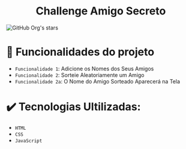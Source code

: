 <h1 align="center"> Challenge Amigo Secreto </h1>

![GitHub Org's stars](https://img.shields.io/github/stars/camilafernanda?style=social)

# :hammer: Funcionalidades do projeto

- `Funcionalidade 1`: Adicione os Nomes dos Seus Amigos
- `Funcionalidade 2`: Sorteie Aleatoriamente um Amigo
- `Funcionalidade 2a`: O Nome do Amigo Sorteado Aparecerá na Tela

# ✔️ Tecnologias Ultilizadas:
- `HTML`
- `CSS`
- `JavaScript`
